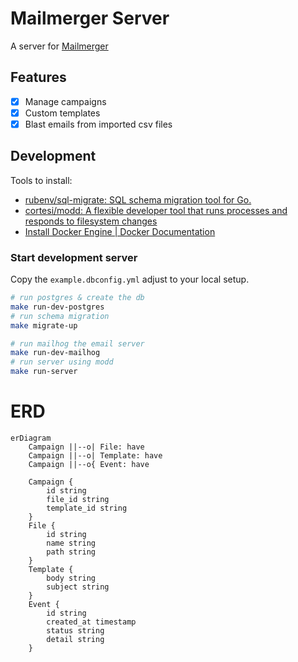 # Mailmerger Server

A server for [Mailmerger](https://github.com/fahmifan/mailmerger)

## Features
- [x] Manage campaigns
- [x] Custom templates
- [x] Blast emails from imported csv files

## Development
Tools to install:
- [rubenv/sql-migrate: SQL schema migration tool for Go.](https://github.com/rubenv/sql-migrate)
- [cortesi/modd: A flexible developer tool that runs processes and responds to filesystem changes](https://github.com/cortesi/modd)
- [Install Docker Engine | Docker Documentation](https://docs.docker.com/engine/install/)

### Start development server
Copy the `example.dbconfig.yml` adjust to your local setup. 

```bash
# run postgres & create the db
make run-dev-postgres
# run schema migration
make migrate-up

# run mailhog the email server
make run-dev-mailhog
# run server using modd
make run-server
```

# ERD
```mermaid
erDiagram
	Campaign ||--o| File: have
	Campaign ||--o| Template: have
	Campaign ||--o{ Event: have

	Campaign {
		id string
		file_id string
		template_id string
	}
	File {
		id string
		name string
		path string
	}
	Template {
		body string
		subject string
	}
	Event {
		id string
		created_at timestamp
		status string
		detail string
	}

```